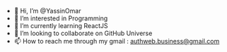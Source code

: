 - 👋 Hi, I’m @YassinOmar
- 👀 I’m interested in Programming
- 🌱 I’m currently learning ReactJS
- 💞️ I’m looking to collaborate on GitHub Universe
- 📫 How to reach me through my gmail : authweb.business@gmail.com

<!---
YassinOmar/YassinOmar is a ✨ special ✨ repository because its `README.md` (this file) appears on your GitHub profile.
You can click the Preview link to take a look at your changes.
--->
